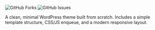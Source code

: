 ![GitHub Forks](https://img.shields.io/github/forks/22suraj889/basic-theme?style=social)
![GitHub Issues](https://img.shields.io/github/issues/22suraj889/basic-theme)

A clean, minimal WordPress theme built from scratch.
Includes a simple template structure, CSS/JS enqueue, and a modern responsive layout.
